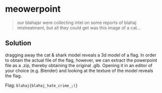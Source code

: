 # meowerpoint
> our blahajar were collecting intel on some reports of blahaj mistreatment, but all they could get was this image of a cat...

## Solution
dragging away the cat & shark model reveals a 3d model of a flag. In order to obtain the actual file of the flag, however, we can extract the powerpoint file as a .zip, thereby obtaining the original .glb. Opening it in an editor of your choice (e.g. Blender) and looking at the texture of the model reveals the flag.

Flag: `blahaj{blahaj_hate_crime_;(}`